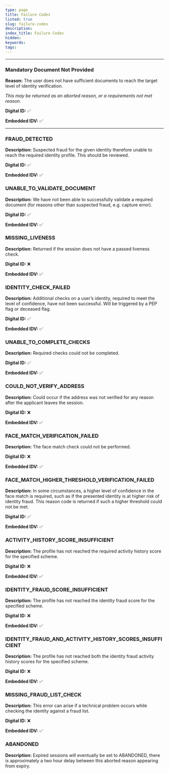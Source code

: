 ```yaml
---
type: page
title: Failure Codes
listed: true
slug: failure-codes
description: 
index_title: Failure Codes
hidden: 
keywords: 
tags: 
---
```


---

### Mandatory Document Not Provided

**Reason:** The user does not have sufficient documents to reach the target level of identity verification.

_This may be returned as an aborted reason, or a requirements not met reason._

**Digital ID:** ✅  

**Embedded IDV:** ✅

---

### FRAUD_DETECTED

**Description:** Suspected fraud for the given identity therefore unable to reach the required identity profile. This should be reviewed.

**Digital ID:** ✅  

**Embedded IDV:** ✅

### UNABLE_TO_VALIDATE_DOCUMENT

**Description:** We have not been able to successfully validate a required document (for reasons other than suspected fraud, e.g. capture error).

**Digital ID:** ✅  

**Embedded IDV:** ✅

### MISSING_LIVENESS

**Description:** Returned if the session does not have a passed liveness check.

**Digital ID:** ❌  

**Embedded IDV:** ✅

### IDENTITY_CHECK_FAILED

**Description:** Additional checks on a user’s identity, required to meet the level of confidence, have not been successful. Will be triggered by a PEP flag or deceased flag.

**Digital ID:** ✅  

**Embedded IDV:** ✅

### UNABLE_TO_COMPLETE_CHECKS

**Description:** Required checks could not be completed.

**Digital ID:** ✅  

**Embedded IDV:** ✅

### COULD_NOT_VERIFY_ADDRESS

**Description:** Could occur if the address was not verified for any reason after the applicant leaves the session.

**Digital ID:** ❌  

**Embedded IDV:** ✅

### FACE_MATCH_VERIFICATION_FAILED

**Description:** The face match check could not be performed.

**Digital ID:** ❌  

**Embedded IDV:** ✅

### FACE_MATCH_HIGHER_THRESHOLD_VERIFICATION_FAILED

**Description:** In some circumstances, a higher level of confidence in the face match is required, such as if the presented identity is at higher risk of identity fraud. This reason code is returned if such a higher threshold could not be met.

**Digital ID:** ✅  

**Embedded IDV:** ✅

### ACTIVITY_HISTORY_SCORE_INSUFFICIENT

**Description:** The profile has not reached the required activity history score for the specified scheme.

**Digital ID:** ❌  

**Embedded IDV:** ✅

### IDENTITY_FRAUD_SCORE_INSUFFICIENT

**Description:** The profile has not reached the identity fraud score for the specified scheme.

**Digital ID:** ❌  

**Embedded IDV:** ✅

### IDENTITY_FRAUD_AND_ACTIVITY_HISTORY_SCORES_INSUFFICIENT

**Description:** The profile has not reached both the identity fraud activity history scores for the specified scheme.

**Digital ID:** ❌  

**Embedded IDV:** ✅

### MISSING_FRAUD_LIST_CHECK

**Description:** This error can arise if a technical problem occurs while checking the identity against a fraud list.

**Digital ID:** ❌  

**Embedded IDV:** ✅

### ABANDONED

**Description:**  Expired sessions will eventually be set to ABANDONED, there is approximately a two hour delay between this aborted reason appearing from expiry.